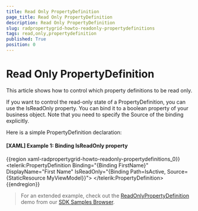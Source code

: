 ```yaml
---
title: Read Only PropertyDefinition
page_title: Read Only PropertyDefinition
description: Read Only PropertyDefinition
slug: radpropertygrid-howto-readonly-propertydefinitions
tags: read,only,propertydefinition
published: True
position: 0
---
```


# Read Only PropertyDefinition

This article shows how to control which property definitions to be read only.

If you want to control the read-only state of a PropertyDefinition, you can use the IsReadOnly property. You can bind it to a boolean property of your business object. Note that you need to specify the Source of the binding explicitly.

Here is a simple PropertyDefinition declaration:

#### __[XAML] Example 1: Binding IsReadOnly property__

{{region xaml-radpropertygrid-howto-readonly-propertydefinitions_0}}
	<telerik:PropertyDefinition 
	            Binding="{Binding FirstName}" 
	            DisplayName="First Name"
	            IsReadOnly="{Binding  Path=IsActive, Source={StaticResource MyViewModel}}">
	</telerik:PropertyDefinition>
{{endregion}}

> For an extended example, check out the [ReadOnlyPropertyDefinition](https://github.com/telerik/xaml-sdk/tree/master/PropertyGrid/ReadOnlyPropertyDefinition) demo from our [SDK Samples Browser](https://demos.telerik.com/xaml-sdkbrowser/).